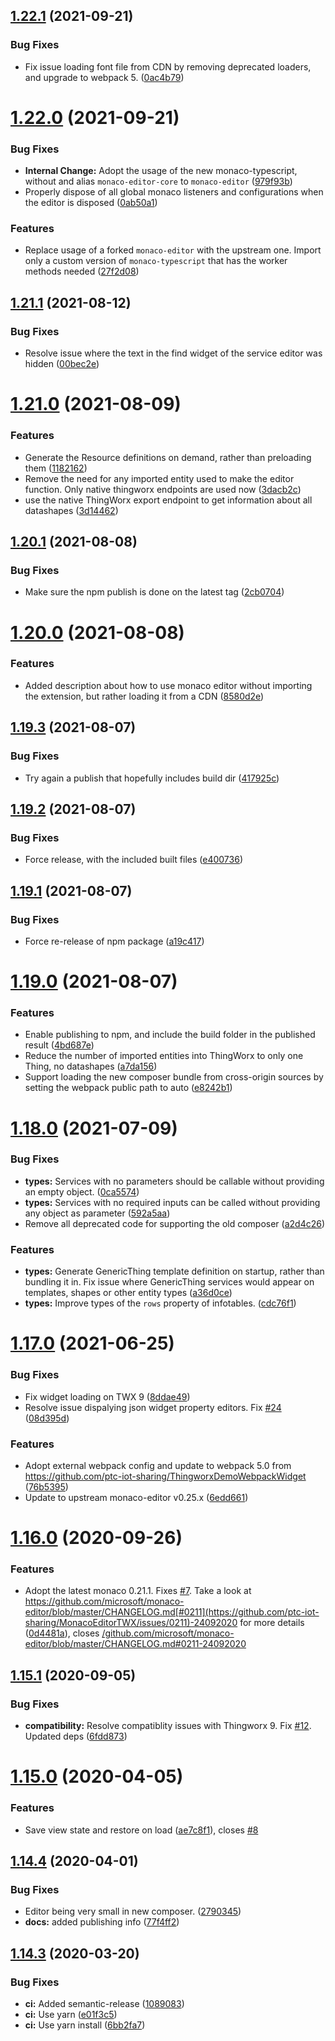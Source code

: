 ## [1.22.1](https://github.com/ptc-iot-sharing/MonacoEditorTWX/compare/v1.22.0...v1.22.1) (2021-09-21)


### Bug Fixes

* Fix issue loading font file from CDN by removing deprecated loaders, and upgrade to webpack 5. ([0ac4b79](https://github.com/ptc-iot-sharing/MonacoEditorTWX/commit/0ac4b799303abce496319bd4e150eafdef3350a4))

# [1.22.0](https://github.com/ptc-iot-sharing/MonacoEditorTWX/compare/v1.21.1...v1.22.0) (2021-09-21)


### Bug Fixes

* **Internal Change:** Adopt the usage of the new monaco-typescript, without and alias `monaco-editor-core` to `monaco-editor` ([979f93b](https://github.com/ptc-iot-sharing/MonacoEditorTWX/commit/979f93b99eb655ce58509db38bd04a824b4cc6e7))
* Properly dispose of all global monaco listeners and configurations when the editor is disposed ([0ab50a1](https://github.com/ptc-iot-sharing/MonacoEditorTWX/commit/0ab50a19f67f57c59561b5e359f832e052b6648f))


### Features

* Replace usage of a forked `monaco-editor` with the upstream one. Import only a custom version of `monaco-typescript` that has the worker methods needed ([27f2d08](https://github.com/ptc-iot-sharing/MonacoEditorTWX/commit/27f2d08f6df8a120109810496b81028bf0202240))

## [1.21.1](https://github.com/ptc-iot-sharing/MonacoEditorTWX/compare/v1.21.0...v1.21.1) (2021-08-12)


### Bug Fixes

* Resolve issue where the text in the find widget of the service editor was hidden ([00bec2e](https://github.com/ptc-iot-sharing/MonacoEditorTWX/commit/00bec2e801f329180edd246d3020f77ed8b3924b))

# [1.21.0](https://github.com/ptc-iot-sharing/MonacoEditorTWX/compare/v1.20.1...v1.21.0) (2021-08-09)


### Features

* Generate the Resource definitions on demand, rather than preloading them ([1182162](https://github.com/ptc-iot-sharing/MonacoEditorTWX/commit/118216285eeaf6a126314827cbda512172bdba55))
* Remove the need for any imported entity used to make the editor function. Only native thingworx endpoints are used now ([3dacb2c](https://github.com/ptc-iot-sharing/MonacoEditorTWX/commit/3dacb2c963a362df6366fd35a8ddc84228906a67))
* use the native ThingWorx export endpoint to get information about all datashapes ([3d14462](https://github.com/ptc-iot-sharing/MonacoEditorTWX/commit/3d14462cbb6344f977a2a533f12cefa4c25afff3))

## [1.20.1](https://github.com/ptc-iot-sharing/MonacoEditorTWX/compare/v1.20.0...v1.20.1) (2021-08-08)


### Bug Fixes

* Make sure the npm publish is done on the latest tag ([2cb0704](https://github.com/ptc-iot-sharing/MonacoEditorTWX/commit/2cb0704f88ab3db2174d8e5f42c54b3f1cd2beda))

# [1.20.0](https://github.com/ptc-iot-sharing/MonacoEditorTWX/compare/v1.19.3...v1.20.0) (2021-08-08)


### Features

* Added description about how to use monaco editor without importing the extension, but rather loading it from a CDN ([8580d2e](https://github.com/ptc-iot-sharing/MonacoEditorTWX/commit/8580d2e9bbfd6a75a0485668ede57ccd25affa31))

## [1.19.3](https://github.com/ptc-iot-sharing/MonacoEditorTWX/compare/v1.19.2...v1.19.3) (2021-08-07)


### Bug Fixes

* Try again a publish that hopefully includes build dir ([417925c](https://github.com/ptc-iot-sharing/MonacoEditorTWX/commit/417925c51350e8095ef3b7b052c6372ebaf2eaf7))

## [1.19.2](https://github.com/ptc-iot-sharing/MonacoEditorTWX/compare/v1.19.1...v1.19.2) (2021-08-07)


### Bug Fixes

* Force release, with the included built files ([e400736](https://github.com/ptc-iot-sharing/MonacoEditorTWX/commit/e40073607870a06fe7155ae147f420a37be1aaca))

## [1.19.1](https://github.com/ptc-iot-sharing/MonacoEditorTWX/compare/v1.19.0...v1.19.1) (2021-08-07)


### Bug Fixes

* Force re-release of npm package ([a19c417](https://github.com/ptc-iot-sharing/MonacoEditorTWX/commit/a19c417c5980434c8c8fcc4b56dc9ddcd2cb9fc9))

# [1.19.0](https://github.com/ptc-iot-sharing/MonacoEditorTWX/compare/v1.18.0...v1.19.0) (2021-08-07)


### Features

* Enable publishing to npm, and include the build folder in the published result ([4bd687e](https://github.com/ptc-iot-sharing/MonacoEditorTWX/commit/4bd687ee7ca8e065ba87a4eabd33f2d6ed9c87ef))
* Reduce the number of imported entities into ThingWorx to only one Thing, no datashapes ([a7da156](https://github.com/ptc-iot-sharing/MonacoEditorTWX/commit/a7da156b2cccd1eb4e2ffc2bf854ef9100f4b4fa))
* Support loading the new composer bundle from cross-origin sources by setting the webpack public path to auto ([e8242b1](https://github.com/ptc-iot-sharing/MonacoEditorTWX/commit/e8242b10b5caf12300db15c5f17203b7bdff5bc0))

# [1.18.0](https://github.com/ptc-iot-sharing/MonacoEditorTWX/compare/v1.17.0...v1.18.0) (2021-07-09)


### Bug Fixes

* **types:** Services with no parameters should be callable without providing an empty object. ([0ca5574](https://github.com/ptc-iot-sharing/MonacoEditorTWX/commit/0ca557408001ca8980efcbd7d48eab98d2dbb654))
* **types:** Services with no required inputs can be called without providing any object as parameter ([592a5aa](https://github.com/ptc-iot-sharing/MonacoEditorTWX/commit/592a5aad3720a7fed914dd5b0b9407a14dd05655))
* Remove all deprecated code for supporting the old composer ([a2d4c26](https://github.com/ptc-iot-sharing/MonacoEditorTWX/commit/a2d4c26665168fb4415fa8f0fe6430ea41247ad4))


### Features

* **types:** Generate GenericThing template definition on startup, rather than bundling it in. Fix issue where GenericThing services would appear on templates, shapes or other entity types ([a36d0ce](https://github.com/ptc-iot-sharing/MonacoEditorTWX/commit/a36d0ceebe3887aabc89862ca901345a96e884ce))
* **types:** Improve types of the `rows` property of infotables. ([cdc76f1](https://github.com/ptc-iot-sharing/MonacoEditorTWX/commit/cdc76f138dc25079a785717b60fbefa61999b89a))

# [1.17.0](https://github.com/ptc-iot-sharing/MonacoEditorTWX/compare/v1.16.0...v1.17.0) (2021-06-25)


### Bug Fixes

* Fix widget loading on TWX 9 ([8ddae49](https://github.com/ptc-iot-sharing/MonacoEditorTWX/commit/8ddae49979a9f0fc473add00bb815ddc6f528e74))
* Resolve issue dispalying json widget property editors. Fix [#24](https://github.com/ptc-iot-sharing/MonacoEditorTWX/issues/24) ([08d395d](https://github.com/ptc-iot-sharing/MonacoEditorTWX/commit/08d395dbdf4e0c497a1370d1bca2f1c83318ed78))


### Features

* Adopt external webpack config and update to webpack 5.0 from https://github.com/ptc-iot-sharing/ThingworxDemoWebpackWidget ([76b5395](https://github.com/ptc-iot-sharing/MonacoEditorTWX/commit/76b5395e8ea40c40ddfbca6e984c773137486cf9))
* Update to upstream monaco-editor v0.25.x ([6edd661](https://github.com/ptc-iot-sharing/MonacoEditorTWX/commit/6edd6615b72937f36daf571d0b4d06e66260093c))

# [1.16.0](https://github.com/ptc-iot-sharing/MonacoEditorTWX/compare/v1.15.1...v1.16.0) (2020-09-26)


### Features

* Adopt the latest monaco 0.21.1. Fixes [#7](https://github.com/ptc-iot-sharing/MonacoEditorTWX/issues/7). Take a look at https://github.com/microsoft/monaco-editor/blob/master/CHANGELOG.md[#0211](https://github.com/ptc-iot-sharing/MonacoEditorTWX/issues/0211)-24092020 for more details ([0d4481a](https://github.com/ptc-iot-sharing/MonacoEditorTWX/commit/0d4481a71c8a97c2ffff6fccf0ad0f9eb235e1b7)), closes [/github.com/microsoft/monaco-editor/blob/master/CHANGELOG.md#0211-24092020](https://github.com//github.com/microsoft/monaco-editor/blob/master/CHANGELOG.md/issues/0211-24092020)

## [1.15.1](https://github.com/ptc-iot-sharing/MonacoEditorTWX/compare/v1.15.0...v1.15.1) (2020-09-05)


### Bug Fixes

* **compatibility:** Resolve compatiblity issues with Thingworx 9. Fix [#12](https://github.com/ptc-iot-sharing/MonacoEditorTWX/issues/12). Updated deps ([6fdd873](https://github.com/ptc-iot-sharing/MonacoEditorTWX/commit/6fdd873ce309857fea398f7c9e9a9346637a7d30))

# [1.15.0](https://github.com/ptc-iot-sharing/MonacoEditorTWX/compare/v1.14.4...v1.15.0) (2020-04-05)


### Features

* Save view state and restore on load ([ae7c8f1](https://github.com/ptc-iot-sharing/MonacoEditorTWX/commit/ae7c8f10388d7992979627d6680256e21cba6426)), closes [#8](https://github.com/ptc-iot-sharing/MonacoEditorTWX/issues/8)

## [1.14.4](https://github.com/ptc-iot-sharing/MonacoEditorTWX/compare/v1.14.3...v1.14.4) (2020-04-01)


### Bug Fixes

* Editor being very small in new composer. ([2790345](https://github.com/ptc-iot-sharing/MonacoEditorTWX/commit/2790345ac895dd0a4d93a1822225e326de7a2942))
* **docs:** added publishing info ([77f4ff2](https://github.com/ptc-iot-sharing/MonacoEditorTWX/commit/77f4ff259c23a8eb1e94700ddcfa4189be172754))

## [1.14.3](https://github.com/ptc-iot-sharing/MonacoEditorTWX/compare/v1.14.2...v1.14.3) (2020-03-20)


### Bug Fixes

* **ci:** Added semantic-release ([1089083](https://github.com/ptc-iot-sharing/MonacoEditorTWX/commit/10890830f26c74d38629161d826380cb0f15eed6))
* **ci:** Use yarn ([e01f3c5](https://github.com/ptc-iot-sharing/MonacoEditorTWX/commit/e01f3c534a90463b4f6997abc591f8c46fc729c3))
* **ci:** Use yarn install ([6bb2fa7](https://github.com/ptc-iot-sharing/MonacoEditorTWX/commit/6bb2fa751ad44e4edee18b3481e9862e577345e6))

